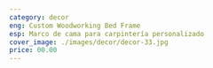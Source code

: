 ```yaml
---
category: decor
eng: Custom Woodworking Bed Frame
esp: Marco de cama para carpintería personalizado
cover_image: ./images/decor/decor-33.jpg
price: 00.00
---
```

 
